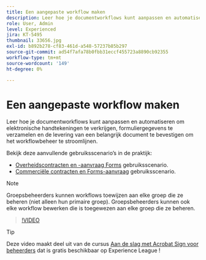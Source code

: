 ```yaml
---
title: Een aangepaste workflow maken
description: Leer hoe je documentworkflows kunt aanpassen en automatiseren om snel elektronische handtekeningen te verkrijgen en formuliergegevens te verzamelen
role: User, Admin
level: Experienced
jira: KT-5495
thumbnail: 33656.jpg
exl-id: b892b278-cf83-461d-a548-57237b85b297
source-git-commit: ad54f7afa78b0fbb31eccf455723a8890cb92355
workflow-type: tm+mt
source-wordcount: '149'
ht-degree: 0%

---
```


# Een aangepaste workflow maken

Leer hoe je documentworkflows kunt aanpassen en automatiseren om elektronische handtekeningen te verkrijgen, formuliergegevens te verzamelen en de levering van een belangrijk document te bevestigen om het workflowbeheer te stroomlijnen.

Bekijk deze aanvullende gebruiksscenario’s in de praktijk:

* [Overheidscontracten en -aanvraag Forms](https://experienceleague.adobe.com/docs/document-cloud-learn/sign-learning-hub/expand/recipes/gov/usecasegovcontracts.html?lang=en) gebruiksscenario.
* [Commerciële contracten en Forms-aanvraag](https://experienceleague.adobe.com/docs/document-cloud-learn/sign-learning-hub/expand/recipes/com/usecasecomcontracts.html?lang=en) gebruiksscenario.

>[!NOTE]
>
>Groepsbeheerders kunnen workflows toewijzen aan elke groep die ze beheren (niet alleen hun primaire groep). Groepsbeheerders kunnen ook elke workflow bewerken die is toegewezen aan elke groep die ze beheren.

>[!VIDEO](https://video.tv.adobe.com/v/33656?quality=12&learn=on&hidetitle=true)

>[!TIP]
>
>Deze video maakt deel uit van de cursus [Aan de slag met Acrobat Sign voor beheerders](https://experienceleague.adobe.com/?recommended=Sign-A-1-2020.2) dat is gratis beschikbaar op Experience League !
